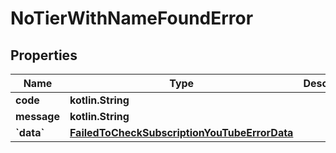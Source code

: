 
# NoTierWithNameFoundError

## Properties
| Name | Type | Description | Notes |
| ------------ | ------------- | ------------- | ------------- |
| **code** | **kotlin.String** |  |  [optional] |
| **message** | **kotlin.String** |  |  [optional] |
| **&#x60;data&#x60;** | [**FailedToCheckSubscriptionYouTubeErrorData**](FailedToCheckSubscriptionYouTubeErrorData.md) |  |  [optional] |



